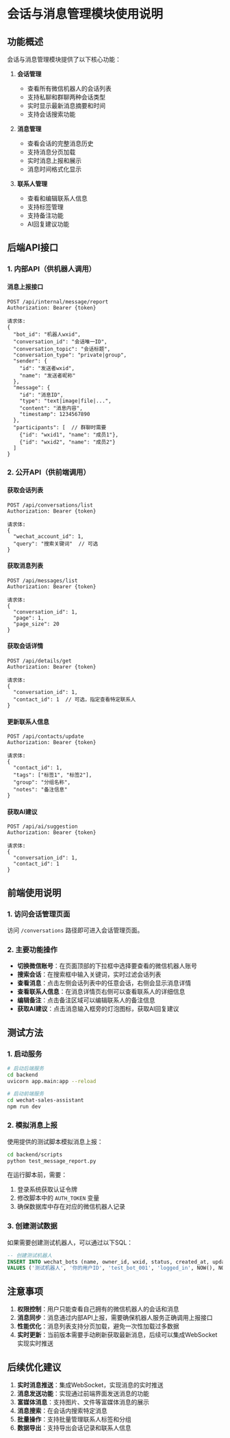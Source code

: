 # 会话与消息管理模块使用说明

## 功能概述

会话与消息管理模块提供了以下核心功能：

1. **会话管理**
   - 查看所有微信机器人的会话列表
   - 支持私聊和群聊两种会话类型
   - 实时显示最新消息摘要和时间
   - 支持会话搜索功能

2. **消息管理**
   - 查看会话的完整消息历史
   - 支持消息分页加载
   - 实时消息上报和展示
   - 消息时间格式化显示

3. **联系人管理**
   - 查看和编辑联系人信息
   - 支持标签管理
   - 支持备注功能
   - AI回复建议功能

## 后端API接口

### 1. 内部API（供机器人调用）

#### 消息上报接口
```
POST /api/internal/message/report
Authorization: Bearer {token}

请求体:
{
  "bot_id": "机器人wxid",
  "conversation_id": "会话唯一ID",
  "conversation_topic": "会话标题",
  "conversation_type": "private|group",
  "sender": {
    "id": "发送者wxid",
    "name": "发送者昵称"
  },
  "message": {
    "id": "消息ID",
    "type": "text|image|file|...",
    "content": "消息内容",
    "timestamp": 1234567890
  },
  "participants": [  // 群聊时需要
    {"id": "wxid1", "name": "成员1"},
    {"id": "wxid2", "name": "成员2"}
  ]
}
```

### 2. 公开API（供前端调用）

#### 获取会话列表
```
POST /api/conversations/list
Authorization: Bearer {token}

请求体:
{
  "wechat_account_id": 1,
  "query": "搜索关键词"  // 可选
}
```

#### 获取消息列表
```
POST /api/messages/list
Authorization: Bearer {token}

请求体:
{
  "conversation_id": 1,
  "page": 1,
  "page_size": 20
}
```

#### 获取会话详情
```
POST /api/details/get
Authorization: Bearer {token}

请求体:
{
  "conversation_id": 1,
  "contact_id": 1  // 可选，指定查看特定联系人
}
```

#### 更新联系人信息
```
POST /api/contacts/update
Authorization: Bearer {token}

请求体:
{
  "contact_id": 1,
  "tags": ["标签1", "标签2"],
  "group": "分组名称",
  "notes": "备注信息"
}
```

#### 获取AI建议
```
POST /api/ai/suggestion
Authorization: Bearer {token}

请求体:
{
  "conversation_id": 1,
  "contact_id": 1
}
```

## 前端使用说明

### 1. 访问会话管理页面
访问 `/conversations` 路径即可进入会话管理页面。

### 2. 主要功能操作

- **切换微信账号**：在页面顶部的下拉框中选择要查看的微信机器人账号
- **搜索会话**：在搜索框中输入关键词，实时过滤会话列表
- **查看消息**：点击左侧会话列表中的任意会话，右侧会显示消息详情
- **查看联系人信息**：在消息详情页右侧可以查看联系人的详细信息
- **编辑备注**：点击备注区域可以编辑联系人的备注信息
- **获取AI建议**：点击消息输入框旁的灯泡图标，获取AI回复建议

## 测试方法

### 1. 启动服务

```bash
# 启动后端服务
cd backend
uvicorn app.main:app --reload

# 启动前端服务
cd wechat-sales-assistant
npm run dev
```

### 2. 模拟消息上报

使用提供的测试脚本模拟消息上报：

```bash
cd backend/scripts
python test_message_report.py
```

在运行脚本前，需要：
1. 登录系统获取认证令牌
2. 修改脚本中的 `AUTH_TOKEN` 变量
3. 确保数据库中存在对应的微信机器人记录

### 3. 创建测试数据

如果需要创建测试机器人，可以通过以下SQL：

```sql
-- 创建测试机器人
INSERT INTO wechat_bots (name, owner_id, wxid, status, created_at, updated_at)
VALUES ('测试机器人', '你的用户ID', 'test_bot_001', 'logged_in', NOW(), NOW());
```

## 注意事项

1. **权限控制**：用户只能查看自己拥有的微信机器人的会话和消息
2. **消息同步**：消息通过内部API上报，需要确保机器人服务正确调用上报接口
3. **性能优化**：消息列表支持分页加载，避免一次性加载过多数据
4. **实时更新**：当前版本需要手动刷新获取最新消息，后续可以集成WebSocket实现实时推送

## 后续优化建议

1. **实时消息推送**：集成WebSocket，实现消息的实时推送
2. **消息发送功能**：实现通过前端界面发送消息的功能
3. **富媒体消息**：支持图片、文件等富媒体消息的展示
4. **消息搜索**：在会话内搜索特定消息
5. **批量操作**：支持批量管理联系人标签和分组
6. **数据导出**：支持导出会话记录和联系人信息 